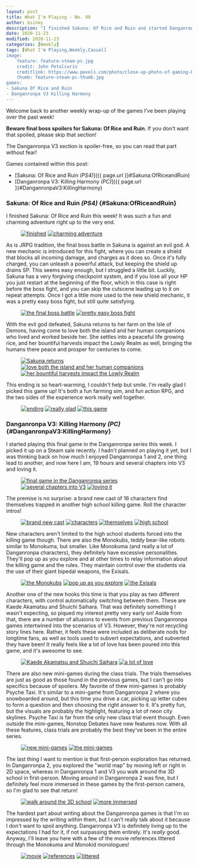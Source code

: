 ```yaml
---
layout: post
title: What I'm Playing - No. 99
author: bsinky
description: "I finished Sakuna: Of Rice and Ruin and started Danganronpa V3 this week."
date: 2020-11-23
modified: 2020-11-23
categories: [Weekly]
tags: [What I'm Playing,Weekly,Casual]
image:
    feature: feature-steam-pc.jpg
    credit: John Petalcurin
    creditlink: https://www.pexels.com/photo/close-up-photo-of-gaming-keyboard-2115257/
    thumb: feature-steam-pc-thumb.jpg
games:
- Sakuna Of Rice and Ruin
- Danganronpa V3 Killing Harmony
---
```


Welcome back to another weekly wrap-up of the games I've been playing over the
past week!

**Beware final boss spoilers for Sakuna: Of Rice and Ruin**. If you don't want
that spoiled, please skip that section!

The Danganronpa V3 section is spoiler-free, so you can read that part without
fear!

Games contained within this post:

 - [Sakuna: Of Rice and Ruin *(PS4)*]({{ page.url }}#Sakuna:OfRiceandRuin)
 - [Danganronpa V3: Killing Harmony *(PC)*]({{ page.url }}#DanganronpaV3:KillingHarmony)

<!--more-->

### Sakuna: Of Rice and Ruin *(PS4)*    {#Sakuna:OfRiceandRuin}

I finished Sakuna: Of Rice and Ruin this week! It was such a fun and charming adventure right up to the very end.

<figure class="half">
    <a href="https://i.imgur.com/BvX90PA.jpg"><img src="https://i.imgur.com/BvX90PAm.jpg" alt="finished"/></a>
    <a href="https://i.imgur.com/w1bSvdD.jpg"><img src="https://i.imgur.com/w1bSvdDm.jpg" alt="charming adventure"/></a>
</figure>

As is JRPG tradition, the final boss battle in Sakuna is against an evil god. A
new mechanic is introduced for this fight, where you can create a shield that
blocks all incoming damage, and charges as it does so. Once it's fully charged,
you can unleash a powerful attack, but keeping the shield up drains SP. This
seems easy enough, but I struggled a little bit. Luckily, Sakuna has a very
forgiving checkpoint system, and if you lose all your HP you just restart at the
beginning of the floor, which in this case is right before the boss fight, and
you can skip the cutscene leading up to it on repeat attempts. Once I got a
little more used to the new shield mechanic, it was a pretty easy boss fight,
but still quite satisfying.

<figure class="half">
    <a href="https://i.imgur.com/bw0pMbq.jpg"><img src="https://i.imgur.com/bw0pMbqm.jpg" alt="the final boss battle"/></a>
    <a href="https://i.imgur.com/Jk5jEy2.jpg"><img src="https://i.imgur.com/Jk5jEy2m.jpg" alt="pretty easy boss fight"/></a>
</figure>

With the evil god defeated, Sakuna returns to her farm on the Isle of Demons,
having come to love both the island and her human companions who lived and
worked beside her. She settles into a peaceful life growing rice, and her
bountiful harvests impact the Lowly Realm as well, bringing the humans there
peace and prosper for centuries to come.

<figure class="third">
    <a href="https://i.imgur.com/lHpuOX7.jpg"><img src="https://i.imgur.com/lHpuOX7m.jpg" alt="Sakuna returns"/></a>
    <a href="https://i.imgur.com/xwy7YXT.jpg"><img src="https://i.imgur.com/xwy7YXTm.jpg" alt="love both the island and her human companions"/></a>
    <a href="https://i.imgur.com/3ZNdB2d.jpg"><img src="https://i.imgur.com/3ZNdB2dm.jpg" alt="her bountiful harvests impact the Lowly Realm"/></a>
</figure>

This ending is so heart-warming, I couldn't help but smile. I'm really glad I
picked this game up! It's both a fun farming sim, and fun action RPG, and the
two sides of the experience work really well together.

<figure class="third">
    <a href="https://i.imgur.com/3utJvTR.jpg"><img src="https://i.imgur.com/3utJvTRm.jpg" alt="ending"/></a>
    <a href="https://i.imgur.com/Adp76rN.jpg"><img src="https://i.imgur.com/Adp76rNm.jpg" alt="really glad"/></a>
    <a href="https://i.imgur.com/WR4IneO.jpg"><img src="https://i.imgur.com/WR4IneOm.jpg" alt="this game"/></a>
</figure>

### Danganronpa V3: Killing Harmony *(PC)*    {#DanganronpaV3:KillingHarmony}

I started playing this final game in the Danganronpa series this week. I picked
it up on a Steam sale recently. I hadn't planned on playing it yet, but I was
thinking back on how much I enjoyed Danganronpa 1 and 2, one thing lead to
another, and now here I am, 19 hours and several chapters into V3 and loving it.

<figure class="third">
    <a href="https://i.imgur.com/2gtejPh.jpg"><img src="https://i.imgur.com/2gtejPhm.jpg" alt="final game in the Danganronpa series"/></a>
    <a href="https://i.imgur.com/E688Ag1.jpg"><img src="https://i.imgur.com/E688Ag1m.jpg" alt="several chapters into V3"/></a>
    <a href="https://i.imgur.com/PfVsC8D.jpg"><img src="https://i.imgur.com/PfVsC8Dm.jpg" alt="loving it"/></a>
</figure>

The premise is no surprise: a brand new cast of 16 characters find themselves
trapped in another high school killing game. Roll the character intros!

<figure class="half">
    <a href="https://i.imgur.com/A01dZnq.jpg"><img src="https://i.imgur.com/A01dZnqm.jpg" alt="brand new cast"/></a>
    <a href="https://i.imgur.com/edz2Gzn.jpg"><img src="https://i.imgur.com/edz2Gznm.jpg" alt="characters"/></a>
    <a href="https://i.imgur.com/hAU4OG2.jpg"><img src="https://i.imgur.com/hAU4OG2m.jpg" alt="themselves"/></a>
    <a href="https://i.imgur.com/Xc5K89X.jpg"><img src="https://i.imgur.com/Xc5K89Xm.jpg" alt="high school"/></a>
</figure>

New characters aren't limited to the high school students forced into the
killing game though. There are also the Monokubs, teddy bear-like robots similar
to Monokuma, but smaller. Like Monokuma (and really a lot of Danganronpa
characters), they definitely have excessive personalities. They'll pop up as you
explore and at other times to relay information about the killing game and the
rules. They maintain control over the students via the use of their giant
bipedal weapons, the Exisals.

<figure class="third">
    <a href="https://i.imgur.com/S7D6pXW.jpg"><img src="https://i.imgur.com/S7D6pXWm.jpg" alt="the Monokubs"/></a>
    <a href="https://i.imgur.com/LfmEsuj.jpg"><img src="https://i.imgur.com/LfmEsujm.jpg" alt="pop up as you explore"/></a>
    <a href="https://i.imgur.com/8bVBGKH.jpg"><img src="https://i.imgur.com/8bVBGKHm.jpg" alt="the Exisals"/></a>
</figure>

Another one of the new hooks this time is that you play as two different
characters, with control automatically switching between them. These are Kaede
Akamatsu and Shuichi Saihara. That was definitely something I wasn't expecting,
so piqued my interest pretty very early on! Aside from that, there are a number
of allusions to events from previous Danganronpa games intertwined into the
scenarios of V3. However, they're not recycling story lines here. Rather, it
feels these were included as deliberate nods for longtime fans, as well as tools
used to subvert expectations, and subverted they have been! It really feels like
a lot of love has been poured into this game, and it's awesome to see.

<figure class="half">
    <a href="https://i.imgur.com/nyKL9lY.jpg"><img src="https://i.imgur.com/nyKL9lYm.jpg" alt="Kaede Akamatsu and Shuichi Saihara"/></a>
    <a href="https://i.imgur.com/jOPHVG6.jpg"><img src="https://i.imgur.com/jOPHVG6m.jpg" alt="a lot of love"/></a>
</figure>

There are also new mini-games during the class trials. The trials themselves are
just as good as those found in the previous games, but I can't go into specifics
because of spoilers. My favorite of thew mini-games is probably Psyche Taxi.
It's similar to a mini-game from Danganronpa 2 where you snowboarded around, but
this time you drive a car, picking up letter cubes to form a question and then
choosing the right answer to it. It's pretty fun, but the visuals are probably
the highlight, featuring a lot of neon city skylines. Psyche Taxi is far from
the only new class trial event though. Even outside the mini-games, Nonstop
Debates have new features now. With all these features, class trials are
probably the best they've been in the entire series.

<figure class="half">
    <a href="https://i.imgur.com/FCXBsXs.jpg"><img src="https://i.imgur.com/FCXBsXsm.jpg" alt="new mini-games"/></a>
    <a href="https://i.imgur.com/qvi9e2U.jpg"><img src="https://i.imgur.com/qvi9e2Um.jpg" alt="the mini-games"/></a>
</figure>

The last thing I want to mention is that first-person exploration has returned.
In Danganronpa 2, you explored the "world map" by moving left or right in 2D
space, whereas in Danganronpa 1 and V3 you walk around the 3D school in
first-person. Moving around in Danganronpa 2 was fine, but I definitely feel
more immersed in these games by the first-person camera, so I'm glad to see that
return!

<figure class="half">
    <a href="https://i.imgur.com/V8ZzVkS.jpg"><img src="https://i.imgur.com/V8ZzVkSm.jpg" alt="walk around the 3D school"/></a>
    <a href="https://i.imgur.com/lXaEdwN.jpg"><img src="https://i.imgur.com/lXaEdwNm.jpg" alt="more immersed"/></a>
</figure>

The hardest part about writing about the Danganronpa games is that I'm so
impressed by the writing within them, but I can't really talk about it because I
don't want to spoil anything. Danganronpa V3 is definitely living up to the
expectations I had for it, if not surpassing them entirely. It's *really* good.
Anyway, I'll leave you here with a few of the movie references littered through
the Monokuma and Monokid monologues!

<figure class="third">
    <a href="https://i.imgur.com/FYfO0eN.jpg"><img src="https://i.imgur.com/FYfO0eNm.jpg" alt="movie"/></a>
    <a href="https://i.imgur.com/4EJaDec.jpg"><img src="https://i.imgur.com/4EJaDecm.jpg" alt="references"/></a>
    <a href="https://i.imgur.com/yNNNmYg.jpg"><img src="https://i.imgur.com/yNNNmYgm.jpg" alt="littered"/></a>
</figure>
